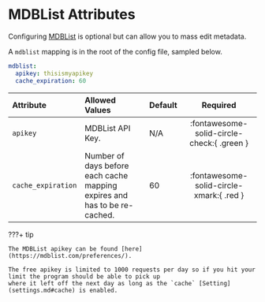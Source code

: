 # MDBList Attributes

Configuring [MDBList](https://mdblist.com/) is optional but can allow you to mass edit metadata.

A `mdblist` mapping is in the root of the config file, sampled below.

```yaml title="config.yml MDBList sample"
mdblist:
  apikey: thisismyapikey
  cache_expiration: 60
```

| Attribute          | Allowed Values                                                            | Default |                  Required                  |
|:-------------------|:--------------------------------------------------------------------------|:--------|:------------------------------------------:|
| `apikey`           | MDBList API Key.                                                          | N/A     | :fontawesome-solid-circle-check:{ .green } |
| `cache_expiration` | Number of days before each cache mapping expires and has to be re-cached. | 60      |  :fontawesome-solid-circle-xmark:{ .red }  |

???+ tip

    The MDBList apikey can be found [here](https://mdblist.com/preferences/).

    The free apikey is limited to 1000 requests per day so if you hit your limit the program should be able to pick up 
    where it left off the next day as long as the `cache` [Setting](settings.md#cache) is enabled.
